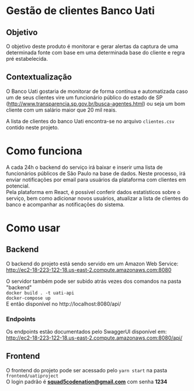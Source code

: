 # Gestão de clientes Banco Uati

## Objetivo

O objetivo deste produto é monitorar e gerar alertas da captura de uma determinada fonte com base em uma determinada base do cliente e regra pré estabelecida.

## Contextualização

O Banco Uati gostaria de monitorar de forma contínua e automatizada caso um de seus clientes vire um funcionário público do estado de SP (http://www.transparencia.sp.gov.br/busca-agentes.html) ou seja um bom cliente com um salário maior que 20 mil reais.

A lista de clientes do banco Uati encontra-se no arquivo `clientes.csv` contido neste projeto.

# Como funciona

A cada 24h o backend do serviço irá baixar e inserir uma lista de funcionários públicos de São Paulo na base de dados. Neste processo, irá enviar notificações por email para usuários da plataforma com clientes em potencial.  
Pela plataforma em React, é possível conferir dados estatísticos sobre o serviço, bem como adicionar novos usuários, atualizar a lista de clientes do banco e acompanhar as notificações do sistema.  

# Como usar

## Backend

O backend do projeto está sendo servido em um Amazon Web Service:  
http://ec2-18-223-122-18.us-east-2.compute.amazonaws.com:8080  

O servidor também pode ser subido atrás vezes dos comandos na pasta "backend"  
`docker build . -t uati-api`  
`docker-compose up`  
E então disponível no http://localhost:8080/api/  

### Endpoints  

Os endpoints estão documentados pelo SwaggerUI disponível em:  
http://ec2-18-223-122-18.us-east-2.compute.amazonaws.com:8080/api/  

## Frontend  

O frontend do projeto pode ser acessado pelo `yarn start` na pasta `frontend/uatiproject`  
O login padrão é **squad5codenation@gmail.com** com senha **1234**  
